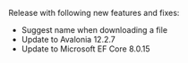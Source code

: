 Release with following new features and fixes:
- Suggest name when downloading a file
- Update to Avalonia 12.2.7
- Update to Microsoft EF Core 8.0.15
